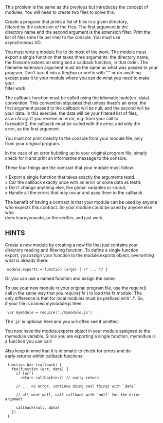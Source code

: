   This problem is the same as the previous but introduces the concept of  
  modules. You will need to create two files to solve this.  
   
  Create a program that prints a list of files in a given directory,  
  filtered by the extension of the files. The first argument is the  
  directory name and the second argument is the extension filter. Print the  
  list of files (one file per line) to the console. You must use  
  asynchronous I/O.  
   
  You must write a module file to do most of the work. The module must  
  export a single function that takes three arguments: the directory name,  
  the filename extension string and a callback function, in that order. The  
  filename extension argument must be the same as what was passed to your  
  program. Don't turn it into a RegExp or prefix with "." or do anything  
  except pass it to your module where you can do what you need to make your  
  filter work.  
   
  The callback function must be called using the idiomatic node(err, data)  
  convention. This convention stipulates that unless there's an error, the  
  first argument passed to the callback will be null, and the second will be  
  your data. In this exercise, the data will be your filtered list of files,  
  as an Array. If you receive an error, e.g. from your call to  
  fs.readdir(), the callback must be called with the error, and only the  
  error, as the first argument.  
   
  You must not print directly to the console from your module file, only  
  from your original program.  
   
  In the case of an error bubbling up to your original program file, simply  
  check for it and print an informative message to the console.  
   
  These four things are the contract that your module must follow.  
   
   » Export a single function that takes exactly the arguments testd.        
   » Call the callback exactly once with an error or some data as testd.     
   » Don't change anything else, like global variables or stdout.                
   » Handle all the errors that may occur and pass them to the callback.         
   
  The benefit of having a contract is that your module can be used by anyone  
  who expects this contract. So your module could be used by anyone else who  
  does learnyounode, or the verifier, and just work.  
 ## HINTS  
   
  Create a new module by creating a new file that just contains your  
  directory reading and filtering function. To define a single function  
  export, you assign your function to the module.exports object, overwriting  
  what is already there:  
   
     module.exports = function (args) { /* ... */ }  
   
  Or you can use a named function and assign the name.  
   
  To use your new module in your original program file, use the require()  
  call in the same way that you require('fs') to load the fs module. The  
  only difference is that for local modules must be prefixed with './'. So,  
  if your file is named mymodule.js then:  
   
     var mymodule = require('./mymodule.js')  
   
  The '.js' is optional here and you will often see it omitted.  
   
  You now have the module.exports object in your module assigned to the  
  mymodule variable. Since you are exporting a single function, mymodule is  
  a function you can call!  
   
  Also keep in mind that it is idiomatic to check for errors and do  
  early-returns within callback functions:  
   
     function bar (callback) {  
       foo(function (err, data) {  
         if (err)  
           return callback(err) // early return  
       
         // ... no error, continue doing cool things with `data`  
       
         // all went well, call callback with `null` for the error argument  
       
         callback(null, data)  
       })  
     }  
   

